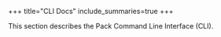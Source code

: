 +++
title="CLI Docs"
include_summaries=true
+++

This section describes the Pack Command Line Interface (CLI).
